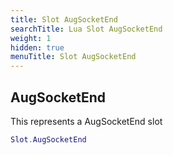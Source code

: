 ```yaml
---
title: Slot AugSocketEnd
searchTitle: Lua Slot AugSocketEnd
weight: 1
hidden: true
menuTitle: Slot AugSocketEnd
---
```

## AugSocketEnd

This represents a AugSocketEnd slot
```lua
Slot.AugSocketEnd
```
